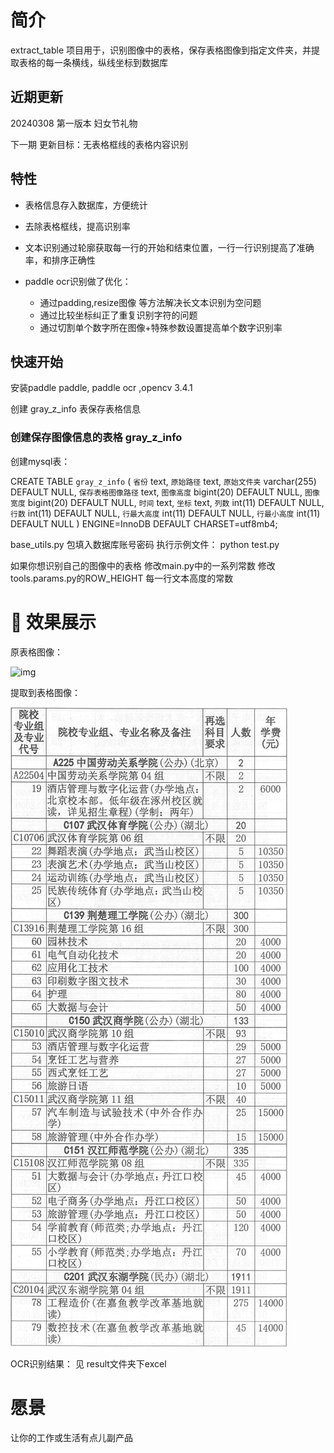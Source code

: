 # 简介
extract_table 项目用于，识别图像中的表格，保存表格图像到指定文件夹，并提取表格的每一条横线，纵线坐标到数据库


## 近期更新
20240308 第一版本 妇女节礼物

下一期 更新目标：无表格框线的表格内容识别

## 特性
- 表格信息存入数据库，方便统计
 
- 去除表格框线，提高识别率
  
- 文本识别通过轮廓获取每一行的开始和结束位置，一行一行识别提高了准确率，和排序正确性

- paddle ocr识别做了优化：
  - 通过padding,resize图像 等方法解决长文本识别为空问题
  - 通过比较坐标纠正了重复识别字符的问题
  - 通过切割单个数字所在图像+特殊参数设置提高单个数字识别率
  


## 快速开始
安装paddle paddle, paddle ocr ,opencv 3.4.1 
 
创建 gray_z_info 表保存表格信息

### 创建保存图像信息的表格 gray_z_info

创建mysql表：

CREATE TABLE `gray_z_info` (
  `省份` text,
  `原始路径` text,
  `原始文件夹` varchar(255) DEFAULT NULL,
  `保存表格图像路径` text,
  `图像高度` bigint(20) DEFAULT NULL,
  `图像宽度` bigint(20) DEFAULT NULL,
  `时间` text,
  `坐标` text,
  `列数` int(11) DEFAULT NULL,
  `行数` int(11) DEFAULT NULL,
  `行最大高度` int(11) DEFAULT NULL,
  `行最小高度` int(11) DEFAULT NULL
) ENGINE=InnoDB DEFAULT CHARSET=utf8mb4;

base_utils.py 包填入数据库账号密码
执行示例文件：
python test.py

如果你想识别自己的图像中的表格
修改main.py中的一系列常数
修改tools.params.py的ROW_HEIGHT 每一行文本高度的常数
 

# 👀 效果展示
原表格图像：

![img](https://github.com/dirac472/tableOCR/blob/main/image/1.jpg)

提取到表格图像：

![img](https://github.com/dirac472/tableOCR/blob/main/table_image/1_0.jpg) 

OCR识别结果：
见 result文件夹下excel

# 愿景
让你的工作或生活有点儿副产品

